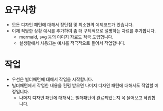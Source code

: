 # 요구사항
- 모든 디자인 패턴에 대해서 장단점 및 최소한의 예제코드가 있습니다.
- 이제 적당한 상황 예시를 추가하여 좀 더 구체적으로 설명하는 자료를 추가합니다. 
  - mermaid, svg 등의 이미지 자료도 적극 도입합니다. 
  - 실생활에서 사용되는 예시를 적극적으로 들어서 작업합니다. 

# 작업
- 우선은 빌더패턴에 대해서 작업을 시작합니다. 
- 빌더패턴에서 작업한 내용을 컨펌 받으면 나머지 디자인 패턴에 대해서도 작업할 예정입니다. 
  - 나머지 디자인 패턴에 대해서는 빌더패턴이 완료되었는지 꼭 물어보고 작업합니다. 